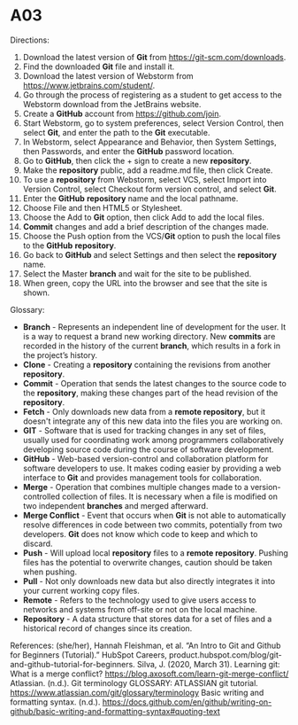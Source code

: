# A03
Directions:
1. Download the latest version of **Git** from https://git-scm.com/downloads.
2. Find the downloaded **Git** file and install it.
3. Download the latest version of Webstorm from https://www.jetbrains.com/student/.
4. Go through the process of registering as a student to get access to the Webstorm download from the JetBrains website.
5. Create a **GitHub** account from https://github.com/join.
6. Start Webstorm, go to system preferences, select Version Control, then select **Git**, and enter the path to the **Git** executable.
7. In Webstorm, select Appearance and Behavior, then System Settings, then Passwords, and enter the **GitHub** password location.
8. Go to **GitHub**, then click the + sign to create a new **repository**.
9. Make the **repository** public, add a readme.md file, then click Create.
10. To use a **repository** from Webstorm, select VCS, select Import into Version Control, select Checkout form version control, and select **Git**.
11. Enter the **GitHub** **repository** name and the local pathname.
12. Choose File and then HTML5 or Stylesheet.
13. Choose the Add to **Git** option, then click Add to add the local files.
14. **Commit** changes and add a brief description of the changes made.
15. Choose the Push option from the VCS/**Git** option to push the local files to the **GitHub** **repository**.
16. Go back to **GitHub** and select Settings and then select the **repository** name.
17. Select the Master **branch** and wait for the site to be published.
18. When green, copy the URL into the browser and see that the site is shown.

Glossary:
* **Branch** -  Represents an independent line of development for the user. It is a way to request a brand new working directory. New **commits** are recorded in the history of the current **branch**, which results in a fork in the project’s history.
* **Clone** - Creating a **repository** containing the revisions from another **repository**.
* **Commit** - Operation that sends the latest changes to the source code to the **repository**, making these changes part of the head revision of the **repository**.
* **Fetch** - Only downloads new data from a **remote repository**, but it doesn't integrate any of this new data into the files you are working on.
* **GIT** - Software that is used for tracking changes in any set of files, usually used for coordinating work among programmers collaboratively developing source code during the course of software development.
* **GitHub** - Web-based version-control and collaboration platform for software developers to use. It makes coding easier by providing a web interface to **Git** and provides management tools for collaboration.
* **Merge** - Operation that combines multiple changes made to a version-controlled collection of files. It is necessary when a file is modified on two independent **branches** and merged afterward.
* **Merge Conflict** - Event that occurs when **Git** is not able to automatically resolve differences in code between two commits, potentially from two developers. **Git** does not know which code to keep and which to discard.
* **Push** - Will upload local **repository** files to a **remote repository**. Pushing files has the potential to overwrite changes, caution should be taken when pushing.
* **Pull** - Not only downloads new data but also directly integrates it into your current working copy files.
* **Remote** - Refers to the technology used to give users access to networks and systems from off-site or not on the local machine.
* **Repository** - A data structure that stores data for a set of files and a historical record of changes since its creation.

References:
(she/her), Hannah Fleishman, et al. “An Intro to Git and Github for Beginners (Tutorial).” HubSpot Careers, product.hubspot.com/blog/git-and-github-tutorial-for-beginners. 
Silva, J. (2020, March 31). Learning git: What is a merge conflict? https://blog.axosoft.com/learn-git-merge-conflict/
Atlassian. (n.d.). Git terminology GLOSSARY: ATLASSIAN git tutorial. https://www.atlassian.com/git/glossary/terminology
Basic writing and formatting syntax. (n.d.). https://docs.github.com/en/github/writing-on-github/basic-writing-and-formatting-syntax#quoting-text
